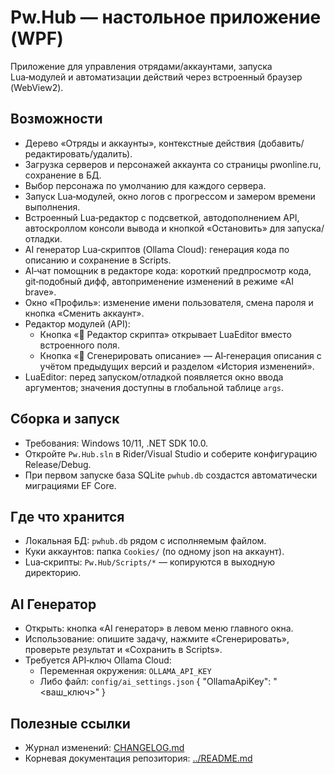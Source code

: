 ﻿# Pw.Hub — настольное приложение (WPF)

Приложение для управления отрядами/аккаунтами, запуска Lua‑модулей и автоматизации действий через встроенный браузер (WebView2).

## Возможности
- Дерево «Отряды и аккаунты», контекстные действия (добавить/редактировать/удалить).
- Загрузка серверов и персонажей аккаунта со страницы pwonline.ru, сохранение в БД.
- Выбор персонажа по умолчанию для каждого сервера.
- Запуск Lua‑модулей, окно логов с прогрессом и замером времени выполнения.
- Встроенный Lua‑редактор с подсветкой, автодополнением API, автоскроллом консоли вывода и кнопкой «Остановить» для запуска/отладки.
- AI генератор Lua‑скриптов (Ollama Cloud): генерация кода по описанию и сохранение в Scripts.
- AI‑чат помощник в редакторе кода: короткий предпросмотр кода, git‑подобный дифф, автоприменение изменений в режиме «AI brave». 
- Окно «Профиль»: изменение имени пользователя, смена пароля и кнопка «Сменить аккаунт».
- Редактор модулей (API):
  - Кнопка «🧩 Редактор скрипта» открывает LuaEditor вместо встроенного поля.
  - Кнопка «🤖 Сгенерировать описание» — AI‑генерация описания с учётом предыдущих версий и разделом «История изменений».
- LuaEditor: перед запуском/отладкой появляется окно ввода аргументов; значения доступны в глобальной таблице `args`.

## Сборка и запуск
- Требования: Windows 10/11, .NET SDK 10.0.
- Откройте `Pw.Hub.sln` в Rider/Visual Studio и соберите конфигурацию Release/Debug.
- При первом запуске база SQLite `pwhub.db` создастся автоматически миграциями EF Core.

## Где что хранится
- Локальная БД: `pwhub.db` рядом с исполняемым файлом.
- Куки аккаунтов: папка `Cookies/` (по одному json на аккаунт).
- Lua‑скрипты: `Pw.Hub/Scripts/*` — копируются в выходную директорию.

## AI Генератор
- Открыть: кнопка «AI генератор» в левом меню главного окна.
- Использование: опишите задачу, нажмите «Сгенерировать», проверьте результат и «Сохранить в Scripts».
- Требуется API‑ключ Ollama Cloud:
  - Переменная окружения: `OLLAMA_API_KEY`
  - Либо файл: `config/ai_settings.json`
    {
      "OllamaApiKey": "<ваш_ключ>"
    }

## Полезные ссылки
- Журнал изменений: [CHANGELOG.md](CHANGELOG.md)
- Корневая документация репозитория: [../README.md](../README.md)
